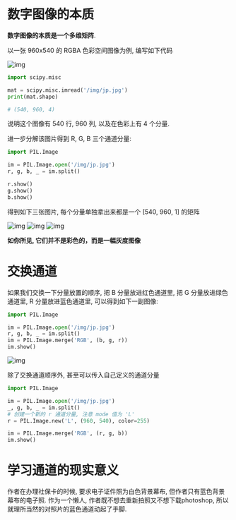 # 数字图像的本质

**数字图像的本质是一个多维矩阵**.

以一张 960x540 的 RGBA 色彩空间图像为例, 编写如下代码

![img](/img/pil/channel/jp.jpg)

```py
import scipy.misc

mat = scipy.misc.imread('/img/jp.jpg')
print(mat.shape)

# (540, 960, 4)
```
说明这个图像有 540 行, 960 列, 以及在色彩上有 4 个分量.

进一步分解该图片得到 R, G, B 三个通道分量:

```py
import PIL.Image

im = PIL.Image.open('/img/jp.jpg')
r, g, b, _ = im.split()

r.show()
g.show()
b.show()
```
得到如下三张图片, 每个分量单独拿出来都是一个 [540, 960, 1] 的矩阵

![img](/img/pil/channel/jp_r.jpg)
![img](/img/pil/channel/jp_g.jpg)
![img](/img/pil/channel/jp_b.jpg)

**如你所见, 它们并不是彩色的，而是一幅灰度图像**

# 交换通道

如果我们交换一下分量放置的顺序, 把 B 分量放进红色通道里, 把 G 分量放进绿色通道里, R 分量放进蓝色通道里, 可以得到如下一副图像:

```py
import PIL.Image

im = PIL.Image.open('/img/jp.jpg')
r, g, b, _ = im.split()
im = PIL.Image.merge('RGB', (b, g, r))
im.show()
```

![img](/img/pil/channel/jp_bgr.jpg)

除了交换通道顺序外, 甚至可以传入自己定义的通道分量

```py
import PIL.Image

im = PIL.Image.open('/img/jp.jpg')
_, g, b, _ = im.split()
# 创建一个新的 r 通道分量, 注意 mode 值为 'L'
r = PIL.Image.new('L', (960, 540), color=255)

im = PIL.Image.merge('RGB', (r, g, b))
im.show()
```

# 学习通道的现实意义

作者在办理社保卡的时候, 要求电子证件照为白色背景幕布, 但作者只有蓝色背景幕布的电子照. 作为一个懒人, 作者既不想去重新拍照又不想下载photoshop, 所以就理所当然的对照片的蓝色通道动起了手脚.
